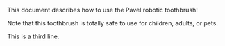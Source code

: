 This document describes how to use the Pavel robotic toothbrush!

Note that this toothbrush is totally safe to use for children, adults, or pets.

This is a third line.
